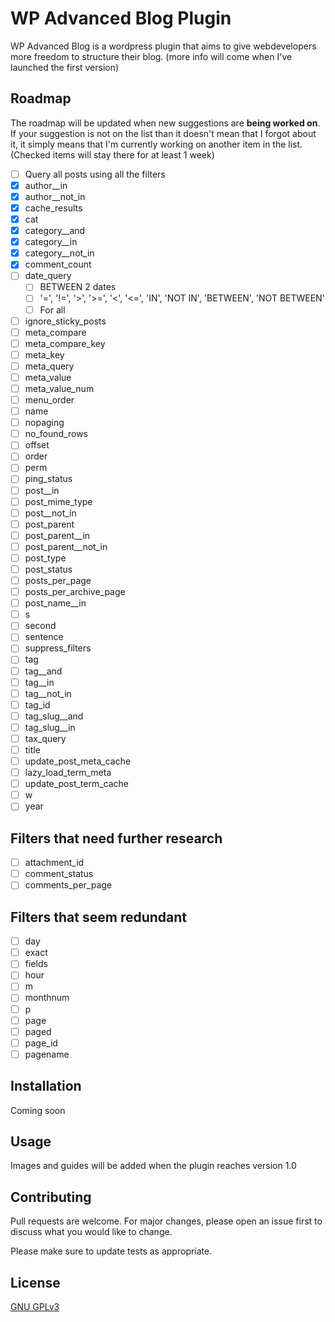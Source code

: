 # WP Advanced Blog Plugin

WP Advanced Blog is a wordpress plugin that aims to give webdevelopers more freedom to structure their blog. (more info will come when I've launched the first version)

## Roadmap

The roadmap will be updated when new suggestions are **being worked on**. If your suggestion is not on the list than it doesn't mean that I forgot about it, it simply means that I'm currently working on another item in the list. (Checked items will stay there for at least 1 week)


- [ ] Query all posts using all the filters
- [x] author__in
- [x] author__not_in
- [x] cache_results
- [x] cat
- [x] category__and
- [x] category__in
- [x] category__not_in
- [x] comment_count
- [ ] date_query
    - [ ] BETWEEN 2 dates
    - [ ] '=', '!=', '>', '>=', '<', '<=', 'IN', 'NOT IN', 'BETWEEN', 'NOT BETWEEN'
    - [ ] For all 
- [ ] ignore_sticky_posts
- [ ] meta_compare
- [ ] meta_compare_key
- [ ] meta_key
- [ ] meta_query
- [ ] meta_value
- [ ] meta_value_num
- [ ] menu_order
- [ ] name
- [ ] nopaging
- [ ] no_found_rows
- [ ] offset
- [ ] order
- [ ] perm
- [ ] ping_status
- [ ] post__in
- [ ] post_mime_type
- [ ] post__not_in
- [ ] post_parent
- [ ] post_parent__in
- [ ] post_parent__not_in
- [ ] post_type
- [ ] post_status
- [ ] posts_per_page
- [ ] posts_per_archive_page
- [ ] post_name__in
- [ ] s
- [ ] second
- [ ] sentence
- [ ] suppress_filters
- [ ] tag
- [ ] tag__and
- [ ] tag__in
- [ ] tag__not_in
- [ ] tag_id
- [ ] tag_slug__and
- [ ] tag_slug__in
- [ ] tax_query
- [ ] title
- [ ] update_post_meta_cache
- [ ] lazy_load_term_meta
- [ ] update_post_term_cache
- [ ] w
- [ ] year

## Filters that need further research

- [ ] attachment_id
- [ ] comment_status
- [ ] comments_per_page

## Filters that seem redundant

- [ ] day
- [ ] exact
- [ ] fields
- [ ] hour
- [ ] m
- [ ] monthnum
- [ ] p
- [ ] page
- [ ] paged
- [ ] page_id
- [ ] pagename

## Installation

Coming soon

## Usage

Images and guides will be added when the plugin reaches version 1.0

## Contributing

Pull requests are welcome. For major changes, please open an issue first to discuss what you would like to change.

Please make sure to update tests as appropriate.

## License
[GNU GPLv3](https://choosealicense.com/licenses/gpl-3.0/)
